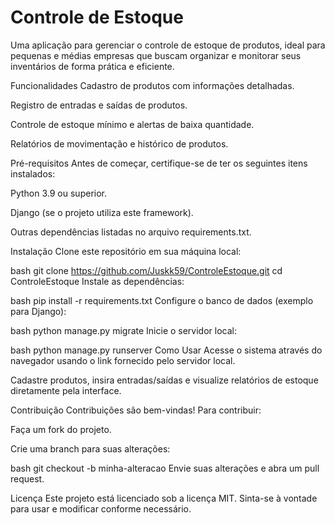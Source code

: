 # Controle de Estoque

Uma aplicação para gerenciar o controle de estoque de produtos, ideal para pequenas e médias empresas que buscam organizar e monitorar seus inventários de forma prática e eficiente.

Funcionalidades
Cadastro de produtos com informações detalhadas.

Registro de entradas e saídas de produtos.

Controle de estoque mínimo e alertas de baixa quantidade.

Relatórios de movimentação e histórico de produtos.

Pré-requisitos
Antes de começar, certifique-se de ter os seguintes itens instalados:

Python 3.9 ou superior.

Django (se o projeto utiliza este framework).

Outras dependências listadas no arquivo requirements.txt.

Instalação
Clone este repositório em sua máquina local:

bash
git clone https://github.com/Juskk59/ControleEstoque.git
cd ControleEstoque
Instale as dependências:

bash
pip install -r requirements.txt
Configure o banco de dados (exemplo para Django):

bash
python manage.py migrate
Inicie o servidor local:

bash
python manage.py runserver
Como Usar
Acesse o sistema através do navegador usando o link fornecido pelo servidor local.

Cadastre produtos, insira entradas/saídas e visualize relatórios de estoque diretamente pela interface.

Contribuição
Contribuições são bem-vindas! Para contribuir:

Faça um fork do projeto.

Crie uma branch para suas alterações:

bash
git checkout -b minha-alteracao
Envie suas alterações e abra um pull request.

Licença
Este projeto está licenciado sob a licença MIT. Sinta-se à vontade para usar e modificar conforme necessário.
